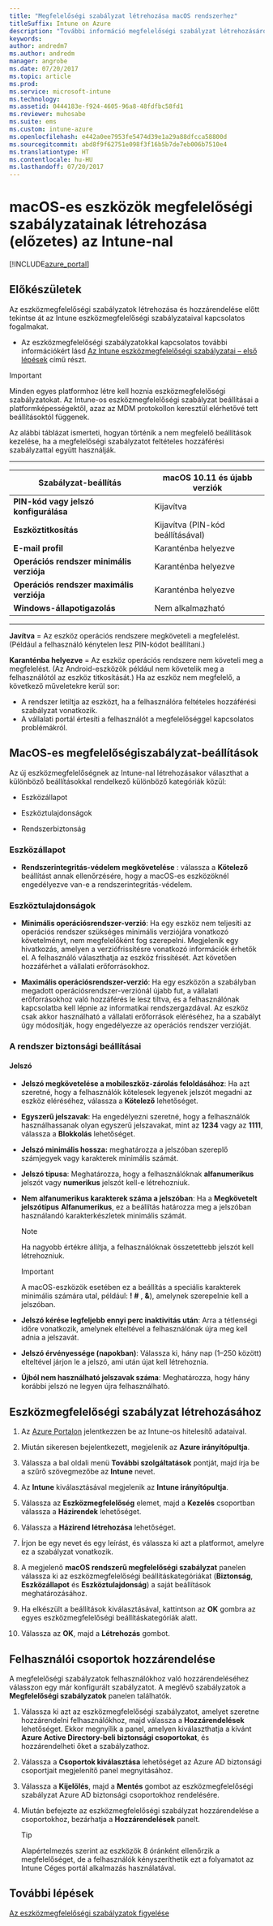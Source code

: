 ```yaml
---
title: "Megfelelőségi szabályzat létrehozása macOS rendszerhez"
titleSuffix: Intune on Azure
description: "További információ megfelelőségi szabályzat létrehozásáról macOS rendszerhez.”"
keywords: 
author: andredm7
ms.author: andredm
manager: angrobe
ms.date: 07/20/2017
ms.topic: article
ms.prod: 
ms.service: microsoft-intune
ms.technology: 
ms.assetid: 0444183e-f924-4605-96a8-48fdfbc58fd1
ms.reviewer: muhosabe
ms.suite: ems
ms.custom: intune-azure
ms.openlocfilehash: e442a0ee7953fe5474d39e1a29a88dfcca58800d
ms.sourcegitcommit: abd8f9f62751e098f3f16b5b7de7eb006b7510e4
ms.translationtype: HT
ms.contentlocale: hu-HU
ms.lasthandoff: 07/20/2017
---
```

# <a name="create-a-device-compliance-policy-for-macos-devices-preview-with-intune"></a>macOS-es eszközök megfelelőségi szabályzatainak létrehozása (előzetes) az Intune-nal


[!INCLUDE[azure_portal](./includes/azure_portal.md)]

## <a name="before-you-begin"></a>Előkészületek

Az eszközmegfelelőségi szabályzatok létrehozása és hozzárendelése előtt tekintse át az Intune eszközmegfelelőségi szabályzataival kapcsolatos fogalmakat.

- Az eszközmegfelelőségi szabályzatokkal kapcsolatos további információkért lásd [Az Intune eszközmegfelelőségi szabályzatai – első lépések](device-compliance.md) című részt.

> [!IMPORTANT]
> Minden egyes platformhoz létre kell hoznia eszközmegfelelőségi szabályzatokat. Az Intune-os eszközmegfelelőségi szabályzat beállításai a platformképességektől, azaz az MDM protokollon keresztül elérhetővé tett beállításoktól függenek.

Az alábbi táblázat ismerteti, hogyan történik a nem megfelelő beállítások kezelése, ha a megfelelőségi szabályzatot feltételes hozzáférési szabályzattal együtt használják.

-------------------------------


| **Szabályzat-beállítás** | **macOS 10.11 és újabb verziók** |
| --- | --- |
| **PIN-kód vagy jelszó konfigurálása** | Kijavítva |   
| **Eszköztitkosítás** | Kijavítva (PIN-kód beállításával) |
| **E-mail profil** | Karanténba helyezve |
|**Operációs rendszer minimális verziója** | Karanténba helyezve |
| **Operációs rendszer maximális verziója** | Karanténba helyezve |  
| **Windows-állapotigazolás** | Nem alkalmazható |  
----------------------------


**Javítva** = Az eszköz operációs rendszere megköveteli a megfelelést. (Például a felhasználó kénytelen lesz PIN-kódot beállítani.)

**Karanténba helyezve** = Az eszköz operációs rendszere nem követeli meg a megfelelést. (Az Android-eszközök például nem követelik meg a felhasználótól az eszköz titkosítását.) Ha az eszköz nem megfelelő, a következő műveletekre kerül sor:

- A rendszer letiltja az eszközt, ha a felhasználóra feltételes hozzáférési szabályzat vonatkozik.
- A vállalati portál értesíti a felhasználót a megfelelőséggel kapcsolatos problémákról.

## <a name="macos-compliance-policy-settings"></a>MacOS-es megfelelőségiszabályzat-beállítások

Az új eszközmegfelelőségnek az Intune-nal létrehozásakor választhat a különböző beállításokkal rendelkező különböző kategóriák közül:

- Eszközállapot

- Eszköztulajdonságok

- Rendszerbiztonság

### <a name="device-health"></a>Eszközállapot

- **Rendszerintegritás-védelem megkövetelése** : válassza a **Kötelező** beállítást annak ellenőrzésére, hogy a macOS-es eszközöknél engedélyezve van-e a rendszerintegritás-védelem.

### <a name="device-properties"></a>Eszköztulajdonságok

- **Minimális operációsrendszer-verzió**: Ha egy eszköz nem teljesíti az operációs rendszer szükséges minimális verziójára vonatkozó követelményt, nem megfelelőként fog szerepelni. Megjelenik egy hivatkozás, amelyen a verziófrissítésre vonatkozó információk érhetők el. A felhasználó választhatja az eszköz frissítését. Azt követően hozzáférhet a vállalati erőforrásokhoz.

- **Maximális operációsrendszer-verzió**: Ha egy eszközön a szabályban megadott operációsrendszer-verziónál újabb fut, a vállalati erőforrásokhoz való hozzáférés le lesz tiltva, és a felhasználónak kapcsolatba kell lépnie az informatikai rendszergazdával. Az eszköz csak akkor használható a vállalati erőforrások eléréséhez, ha a szabályt úgy módosítják, hogy engedélyezze az operációs rendszer verzióját.

### <a name="system-security-settings"></a>A rendszer biztonsági beállításai

#### <a name="password"></a>Jelszó

- **Jelszó megkövetelése a mobileszköz-zárolás feloldásához**: Ha azt szeretné, hogy a felhasználók kötelesek legyenek jelszót megadni az eszköz eléréséhez, válassza a **Kötelező** lehetőséget.

- **Egyszerű jelszavak**: Ha engedélyezni szeretné, hogy a felhasználók használhassanak olyan egyszerű jelszavakat, mint az **1234** vagy az **1111**, válassza a **Blokkolás** lehetőséget.

- **Jelszó minimális hossza:** meghatározza a jelszóban szereplő számjegyek vagy karakterek minimális számát.

- **Jelszó típusa**: Meghatározza, hogy a felhasználóknak **alfanumerikus** jelszót vagy **numerikus** jelszót kell-e létrehozniuk.

- **Nem alfanumerikus karakterek száma a jelszóban**: Ha a **Megkövetelt jelszótípus** **Alfanumerikus**, ez a beállítás határozza meg a jelszóban használandó karakterkészletek minimális számát. 

    > [!NOTE]
    > Ha nagyobb értékre állítja, a felhasználóknak összetettebb jelszót kell létrehozniuk.

    > [!IMPORTANT]
    > A macOS-eszközök esetében ez a beállítás a speciális karakterek minimális számára utal, például: **!** **#** , **&amp;**), amelynek szerepelnie kell a jelszóban.

- **Jelszó kérése legfeljebb ennyi perc inaktivitás után**: Arra a tétlenségi időre vonatkozik, amelynek elteltével a felhasználónak újra meg kell adnia a jelszavát.

- **Jelszó érvényessége (napokban)**: Válassza ki, hány nap (1–250 között) elteltével járjon le a jelszó, ami után újat kell létrehoznia.

- **Újból nem használható jelszavak száma**: Meghatározza, hogy hány korábbi jelszó ne legyen újra felhasználható.

## <a name="to-create-a-device-compliance-policy"></a>Eszközmegfelelőségi szabályzat létrehozásához

1. Az [Azure Portalon](https://portal.azure.com) jelentkezzen be az Intune-os hitelesítő adataival.

2. Miután sikeresen bejelentkezett, megjelenik az **Azure irányítópultja**.

3. Válassza a bal oldali menü **További szolgáltatások** pontját, majd írja be a szűrő szövegmezőbe az **Intune** nevet.

4. Az **Intune** kiválasztásával megjelenik az **Intune irányítópultja**.

5. Válassza az **Eszközmegfelelőség** elemet, majd a **Kezelés** csoportban válassza a **Házirendek** lehetőséget.

6. Válassza a **Házirend létrehozása** lehetőséget.

7. Írjon be egy nevet és egy leírást, és válassza ki azt a platformot, amelyre ez a szabályzat vonatkozik.

8. A megjelenő **macOS rendszerű megfelelőségi szabályzat** panelen válassza ki az eszközmegfelelőségi beállításkategóriákat (**Biztonság**, **Eszközállapot** és **Eszköztulajdonság**) a saját beállítások meghatározásához.

10. Ha elkészült a beállítások kiválasztásával, kattintson az **OK** gombra az egyes eszközmegfelelőségi beállításkategóriák alatt.

11. Válassza az **OK**, majd a **Létrehozás** gombot.

## <a name="assign-user-groups"></a>Felhasználói csoportok hozzárendelése

A megfelelőségi szabályzatok felhasználókhoz való hozzárendeléséhez válasszon egy már konfigurált szabályzatot. A meglévő szabályzatok a **Megfelelőségi szabályzatok** panelen találhatók.

1. Válassza ki azt az eszközmegfelelőségi szabályzatot, amelyet szeretne hozzárendelni felhasználókhoz, majd válassza a **Hozzárendelések** lehetőséget. Ekkor megnyílik a panel, amelyen kiválaszthatja a kívánt **Azure Active Directory-beli biztonsági csoportokat**, és hozzárendelheti őket a szabályzathoz.

2. Válassza a **Csoportok kiválasztása** lehetőséget az Azure AD biztonsági csoportjait megjelenítő panel megnyitásához.

3. Válassza a **Kijelölés**, majd a **Mentés** gombot az eszközmegfelelőségi szabályzat Azure AD biztonsági csoportokhoz rendelésére.

4. Miután befejezte az eszközmegfelelőségi szabályzat hozzárendelése a csoportokhoz, bezárhatja a **Hozzárendelések** panelt.

    > [!TIP]
    > Alapértelmezés szerint az eszközök 8 óránként ellenőrzik a megfelelőséget, de a felhasználók kényszeríthetik ezt a folyamatot az Intune Céges portál alkalmazás használatával.

## <a name="next-steps"></a>További lépések

[Az eszközmegfelelőségi szabályzatok figyelése](compliance-policy-monitor.md)
